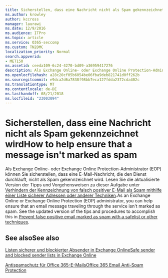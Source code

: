 ```yaml
---
title: Sicherstellen, dass eine Nachricht nicht als Spam gekennzeichnet wird
ms.author: krowley
author: kccross
manager: laurawi
ms.date: 12/9/2016
ms.audience: ITPro
ms.topic: article
ms.service: O365-seccomp
ms.custom: TN2DMC
localization_priority: Normal
search.appverid:
- MET150
ms.assetid: ceeda109-6c24-4270-bd09-a36959417276
description: Als Exchange Online- oder Exchange Online Protection-Administrator (EOP) können Sie sicherstellen, dass eine E-Mail-Nachricht, die den Dienst durchläuft, nicht als Spam gekennzeichnet wird. Lesen Sie die aktualisierte Version der Tipps und Vorgehensweisen zu dieser Aufgabe unter Verhindern der Kennzeichnung von falsch positiver E-Mail als Spam mithilfe einer Liste sicherer Adressen oder anderer Techniken.
ms.openlocfilehash: a28c20cf05b6054be06fba9deb821741d0ff262b
ms.sourcegitcommit: e9dca2d6a7838f98bb7eca127fdda2372cda402c
ms.translationtype: MT
ms.contentlocale: de-DE
ms.lasthandoff: 08/21/2018
ms.locfileid: "23003094"
---
```

# <a name="how-to-help-ensure-that-a-message-isnt-marked-as-spam"></a><span data-ttu-id="9e8fd-104">Sicherstellen, dass eine Nachricht nicht als Spam gekennzeichnet wird</span><span class="sxs-lookup"><span data-stu-id="9e8fd-104">How to help ensure that a message isn't marked as spam</span></span>

<span data-ttu-id="9e8fd-p102">Als Exchange Online- oder Exchange Online Protection-Administrator (EOP) können Sie sicherstellen, dass eine E-Mail-Nachricht, die den Dienst durchläuft, nicht als Spam gekennzeichnet wird. Lesen Sie die aktualisierte Version der Tipps und Vorgehensweisen zu dieser Aufgabe unter [Verhindern der Kennzeichnung von falsch positiver E-Mail als Spam mithilfe einer Liste sicherer Adressen oder anderer Techniken](https://go.microsoft.com/fwlink/p/?LinkID=534224).</span><span class="sxs-lookup"><span data-stu-id="9e8fd-p102">As an Exchange Online or Exchange Online Protection (EOP) administrator, you can help ensure that an email message traveling through the service isn't marked as spam. See the updated version of the tips and procedures to accomplish this in [Prevent false positive email marked as spam with a safelist or other techniques](https://go.microsoft.com/fwlink/p/?LinkID=534224).</span></span> 
  
## <a name="see-also"></a><span data-ttu-id="9e8fd-107">See also</span><span class="sxs-lookup"><span data-stu-id="9e8fd-107">See also</span></span>

[<span data-ttu-id="9e8fd-108">Listen sicherer und blockierter Absender in Exchange Online</span><span class="sxs-lookup"><span data-stu-id="9e8fd-108">Safe sender and blocked sender lists in Exchange Online</span></span>](safe-sender-and-blocked-sender-lists-faq.md)

[<span data-ttu-id="9e8fd-109">Antispamschutz für Office 365-E-Mails</span><span class="sxs-lookup"><span data-stu-id="9e8fd-109">Office 365 Email Anti-Spam Protection</span></span>](https://support.office.com/article/Office-365-Email-Anti-Spam-Protection-6a601501-a6a8-4559-b2e7-56b59c96a586)

